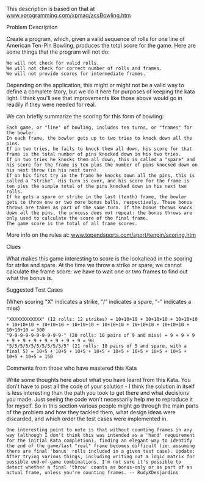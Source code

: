 This description is based on that at www.xprogramming.com/xpmag/acsBowling.htm

Problem Description

Create a program, which, given a valid sequence of rolls for one line of American Ten-Pin Bowling, produces the total score for the game. Here are some things that the program will not do:

    We will not check for valid rolls.
    We will not check for correct number of rolls and frames.
    We will not provide scores for intermediate frames. 

Depending on the application, this might or might not be a valid way to define a complete story, but we do it here for purposes of keeping the kata light. I think you'll see that improvements like those above would go in readily if they were needed for real.

We can briefly summarize the scoring for this form of bowling:

    Each game, or "line" of bowling, includes ten turns, or "frames" for the bowler.
    In each frame, the bowler gets up to two tries to knock down all the pins.
    If in two tries, he fails to knock them all down, his score for that frame is the total number of pins knocked down in his two tries.
    If in two tries he knocks them all down, this is called a "spare" and his score for the frame is ten plus the number of pins knocked down on his next throw (in his next turn).
    If on his first try in the frame he knocks down all the pins, this is called a "strike". His turn is over, and his score for the frame is ten plus the simple total of the pins knocked down in his next two rolls.
    If he gets a spare or strike in the last (tenth) frame, the bowler gets to throw one or two more bonus balls, respectively. These bonus throws are taken as part of the same turn. If the bonus throws knock down all the pins, the process does not repeat: the bonus throws are only used to calculate the score of the final frame.
    The game score is the total of all frame scores. 

More info on the rules at: www.topendsports.com/sport/tenpin/scoring.htm

Clues

What makes this game interesting to score is the lookahead in the scoring for strike and spare. At the time we throw a strike or spare, we cannot calculate the frame score: we have to wait one or two frames to find out what the bonus is.

Suggested Test Cases

(When scoring "X" indicates a strike, "/" indicates a spare, "-" indicates a miss)

    "XXXXXXXXXXXX" (12 rolls: 12 strikes) = 10+10+10 + 10+10+10 + 10+10+10 + 10+10+10 + 10+10+10 + 10+10+10 + 10+10+10 + 10+10+10 + 10+10+10 + 10+10+10 = 300
    "9-9-9-9-9-9-9-9-9-9-" (20 rolls: 10 pairs of 9 and miss) = 9 + 9 + 9 + 9 + 9 + 9 + 9 + 9 + 9 + 9 = 90
    "5/5/5/5/5/5/5/5/5/5/5" (21 rolls: 10 pairs of 5 and spare, with a final 5) = 10+5 + 10+5 + 10+5 + 10+5 + 10+5 + 10+5 + 10+5 + 10+5 + 10+5 + 10+5 = 150 

Comments from those who have mastered this Kata

Write some thoughts here about what you have learnt from this Kata. You don't have to post all the code of your solution - I think the solution in itself is less interesting than the path you took to get there and what decisions you made. Just seeing the code won't necessarily help me to reproduce it for myself. So in this section various people might go through the main parts of the problem and how they tackled them, what design ideas were discarded, and which order the test cases were implemented in.

    One interesting point to note is that without counting frames in any way (although I don't think this was intended as a 'hard' requirement for the initial Kata completion), finding an elegant way to identify the end of the game/last "real" frame becomes difficult (ie: assuming there are final 'bonus' rolls included in a given test case). Update: After trying various things, including writing out a logic matrix for possible end-of-game combinations, I'm not sure it's possible to detect whether a final 'throw' counts as bonus-only or as part of an actual frame, unless you're counting frames. -- RudyXDesjardins 
